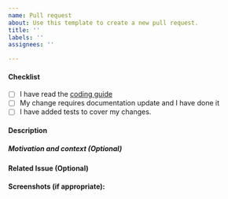 ```yaml
---
name: Pull request
about: Use this template to create a new pull request.
title: ''
labels: ''
assignees: ''

---
```


#### Checklist

- [ ] I have read the [coding guide](https://github.com/ethersphere/bee/blob/master/CODING.md)
- [ ] My change requires documentation update and I have done it
- [ ] I have added tests to cover my changes.

#### Description
<!--Please include a summary of the change and which issue is fixed. -->
##### Motivation and context (Optional)
<!--Please include relevant motivation and context.-->
#### Related Issue (Optional)
<!-- List any dependencies that are required for this change.-->
#### Screenshots (if appropriate):

